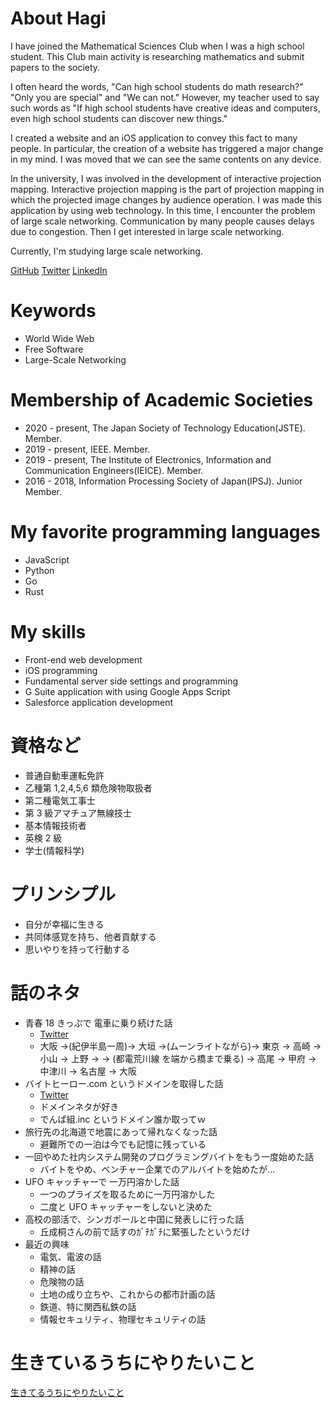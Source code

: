 # About Hagi

I have joined the Mathematical Sciences Club when I was a high school student. This Club main activity is researching mathematics and submit papers to the society.

I often heard the words, "Can high school students do math research?" "Only you are special" and "We can not." However, my teacher used to say such words as "If high school students have creative ideas and computers, even high school students can discover new things."

I created a website and an iOS application to convey this fact to many people. In particular, the creation of a website has triggered a major change in my mind. I was moved that we can see the same contents on any device.

In the university, I was involved in the development of interactive projection mapping. Interactive projection mapping is the part of projection mapping in which the projected image changes by audience operation. I was made this application by using web technology. In this time, I encounter the problem of large scale networking. Communication by many people causes delays due to congestion. Then I get interested in large scale networking.

Currently, I'm studying large scale networking.

[GitHub](https://github.com/iPolyomino)
[Twitter](https://twitter.com/iPolyomino)
[LinkedIn](https://www.linkedin.com/in/joe-hagikura/)

# Keywords

- World Wide Web
- Free Software
- Large-Scale Networking

# Membership of Academic Societies

- 2020 - present, The Japan Society of Technology Education(JSTE). Member.
- 2019 - present, IEEE. Member.
- 2019 - present, The Institute of Electronics, Information and Communication Engineers(IEICE). Member.
- 2016 - 2018, Information Processing Society of Japan(IPSJ). Junior Member.

# My favorite programming languages

- JavaScript
- Python
- Go
- Rust

# My skills

- Front-end web development
- iOS programming
- Fundamental server side settings and programming
- G Suite application with using Google Apps Script
- Salesforce application development

# 資格など

- 普通自動車運転免許
- 乙種第 1,2,4,5,6 類危険物取扱者
- 第二種電気工事士
- 第 3 級アマチュア無線技士
- 基本情報技術者
- 英検 2 級
- 学士(情報科学)

# プリンシプル

- 自分が幸福に生きる
- 共同体感覚を持ち、他者貢献する
- 思いやりを持って行動する

# 話のネタ

- 青春 18 きっぷで 電車に乗り続けた話
  - [Twitter](https://twitter.com/i/events/893430354580656128)
  - 大阪 →(紀伊半島一周)→ 大垣 →(ムーンライトながら)→ 東京 → 高崎 → 小山 → 上野 →
    → (都電荒川線 を端から橋まで乗る) → 高尾 → 甲府 → 中津川 → 名古屋 → 大阪
- バイトヒーロー.com というドメインを取得した話
  - [Twitter](https://twitter.com/iPolyomino/status/1265356177942048768)
  - ドメインネタが好き
  - でんぱ組.inc というドメイン誰か取ってｗ
- 旅行先の北海道で地震にあって帰れなくなった話
  - 避難所での一泊は今でも記憶に残っている
- 一回やめた社内システム開発のプログラミングバイトをもう一度始めた話
  - バイトをやめ、ベンチャー企業でのアルバイトを始めたが…
- UFO キャッチャーで 一万円溶かした話
  - 一つのプライズを取るために一万円溶かした
  - 二度と UFO キャッチャーをしないと決めた
- 高校の部活で、シンガポールと中国に発表しに行った話
  - 丘成桐さんの前で話すのｶﾞﾁｶﾞﾁに緊張したというだけ
- 最近の興味
  - 電気、電波の話
  - 精神の話
  - 危険物の話
  - 土地の成り立ちや、これからの都市計画の話
  - 鉄道、特に関西私鉄の話
  - 情報セキュリティ、物理セキュリティの話

# 生きているうちにやりたいこと

[生きてるうちにやりたいこと](https://esa-pages.io/p/sharing/8325/posts/358/6d1ec3375daaf572599f.html)
